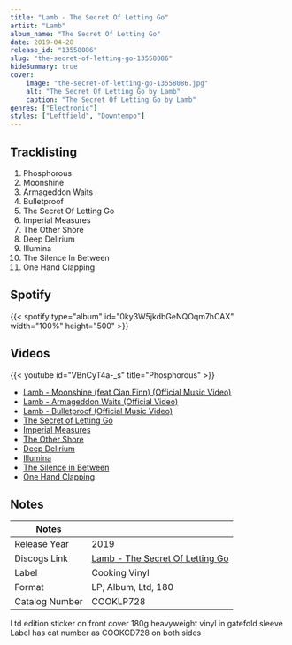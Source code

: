 ```yaml
---
title: "Lamb - The Secret Of Letting Go"
artist: "Lamb"
album_name: "The Secret Of Letting Go"
date: 2019-04-28
release_id: "13558086"
slug: "the-secret-of-letting-go-13558086"
hideSummary: true
cover:
    image: "the-secret-of-letting-go-13558086.jpg"
    alt: "The Secret Of Letting Go by Lamb"
    caption: "The Secret Of Letting Go by Lamb"
genres: ["Electronic"]
styles: ["Leftfield", "Downtempo"]
---
```

## Tracklisting
1. Phosphorous
2. Moonshine
3. Armageddon Waits
4. Bulletproof
5. The Secret Of Letting Go
6. Imperial Measures
7. The Other Shore
8. Deep Delirium
9. Illumina
10. The Silence In Between
11. One Hand Clapping
## Spotify
{{< spotify type="album" id="0ky3W5jkdbGeNQOqm7hCAX" width="100%" height="500" >}}

## Videos
{{< youtube id="VBnCyT4a-_s" title="Phosphorous" >}}
- [Lamb - Moonshine (feat Cian Finn) (Official Music Video)](https://www.youtube.com/watch?v=fdu1sdFOtiE)
- [Lamb - Armageddon Waits (Official Video)](https://www.youtube.com/watch?v=iuRLSEa7tos)
- [Lamb - Bulletproof (Official Music Video)](https://www.youtube.com/watch?v=KndAKVMjK00)
- [The Secret of Letting Go](https://www.youtube.com/watch?v=o6GFbYDbPlc)
- [Imperial Measures](https://www.youtube.com/watch?v=M2FDvjXMNUs)
- [The Other Shore](https://www.youtube.com/watch?v=qBnG3g5uY0U)
- [Deep Delirium](https://www.youtube.com/watch?v=q97RpAHAAkE)
- [Illumina](https://www.youtube.com/watch?v=y_9DK0jylio)
- [The Silence in Between](https://www.youtube.com/watch?v=X-W26gZDkxE)
- [One Hand Clapping](https://www.youtube.com/watch?v=Oz0i-3_1-xk)

## Notes
| Notes          |             |
| ---------------| ----------- |
| Release Year   | 2019 |
| Discogs Link   | [Lamb - The Secret Of Letting Go](https://www.discogs.com/release/13558086-Lamb-The-Secret-Of-Letting-Go) |
| Label          | Cooking Vinyl |
| Format         | LP, Album, Ltd, 180 |
| Catalog Number | COOKLP728 |

Ltd edition sticker on front cover 180g heavyweight vinyl in gatefold sleeve Label has cat number as COOKCD728 on both sides
